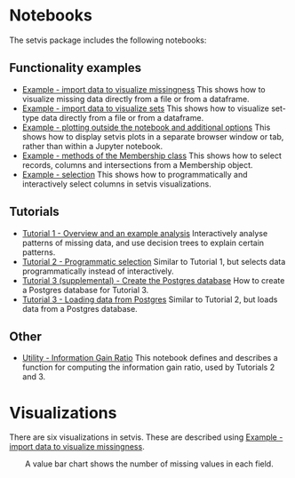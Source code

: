 # Notebooks
The setvis package includes the following notebooks:

## Functionality examples
- [Example - import data to visualize missingness](https://github.com/alan-turing-institute/setvis/blob/main/notebooks/Example%20-%20import%20data%20to%20visualize%20missingness.ipynb) This shows how to visualize missing data directly from a file or from a dataframe.
- [Example - import data to visualize sets](https://github.com/alan-turing-institute/setvis/blob/main/notebooks/Example%20-%20import%20data%20to%20visualize%20sets.ipynb) This shows how to visualize set-type data directly from a file or from a dataframe.
- [Example - plotting outside the notebook and additional options](https://github.com/alan-turing-institute/setvis/blob/main/notebooks/Example%20-%20plotting%20outside%20the%20notebook.ipynb) This shows how to display setvis plots in a separate browser window or tab, rather than within a Jupyter notebook.
- [Example - methods of the Membership class](https://github.com/alan-turing-institute/setvis/blob/main/notebooks/Example%20-%20Membership%20class%20functionality.ipynb) This shows how to select records, columns and intersections from a Membership object.
- [Example - selection](https://github.com/alan-turing-institute/setvis/blob/main/notebooks/Example%20-%20selection.ipynb) This shows how to programmatically and interactively select columns in setvis visualizations.

## Tutorials
- [Tutorial 1 - Overview and an example analysis](https://github.com/alan-turing-institute/setvis/blob/main/notebooks/Tutorial%201%20-%20Overview%20and%20an%20example%20analysis.ipynb) Interactively analyse patterns of missing data, and use decision trees to explain certain patterns.
- [Tutorial 2 - Programmatic selection](https://github.com/alan-turing-institute/setvis/blob/main/notebooks/Tutorial%202%20-%20Programmatic%20selection.ipynb) Similar to Tutorial 1, but selects data programmatically instead of interactively.
- [Tutorial 3 (supplemental) - Create the Postgres database](https://github.com/alan-turing-institute/setvis/blob/main/notebooks/Tutorial%203%20(supplemental)%20-%20Create%20the%20Postgres%20database.ipynb) How to create a Postgres database for Tutorial 3.
- [Tutorial 3 - Loading data from Postgres](https://github.com/alan-turing-institute/setvis/blob/main/notebooks/Tutorial%203%20-%20Loading%20data%20from%20Postgres.ipynb) Similar to Tutorial 2, but loads data from a Postgres database.

## Other
- [Utility - Information Gain Ratio](https://github.com/alan-turing-institute/setvis/blob/main/notebooks/Utility%20-%20Information%20Gain%20Ratio.ipynb) This notebook defines and describes a function for computing the information gain ratio, used by Tutorials 2 and 3.

# Visualizations
There are six visualizations in setvis. These are described using [Example - import data to visualize missingness](https://github.com/alan-turing-institute/setvis/blob/main/notebooks/Example%20-%20import%20data%20to%20visualize%20missingness.ipynb).

<p align="center">A value bar chart shows the number of missing values in each field.</p>
